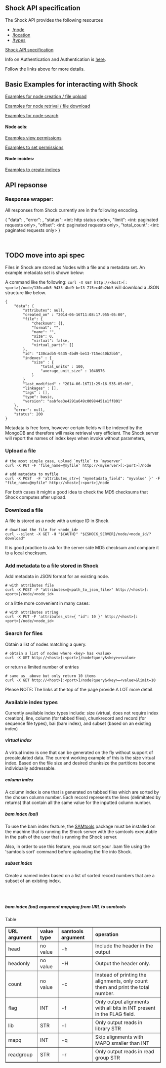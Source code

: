 ## Shock API specification

The Shock API provides the following resources

- [/node](api.html#api-Node)
- [/location](./location.md)
- [/types](./types.md)



[Shock API specification](api.html)



Info on Authentication and Authentication is [here](./Authorization.md). 

Follow the links above for more details.

## Basic Examples for interacting with Shock



[Examples for node creation / file upload](api.html#api-Node-nodePost)


[Examples for node retrival / file download](api.html#api-Node-api-Node-nodeNodeIdGet)


[Examples for node search](api.html#api-Node-nodeGET)
    

#### Node acls: 

[Examples view permissions](api.html#api-Node-nodeNodeidAclGet)

[Examples to set permissions](api.html#api-Node-nodeNodeidAclPUT)


#### Node incides: 

[Examples to create indices](api.html#api-Node-nodeNodeidIndexTypePut)



## API repsonse


### Response wrapper:

All responses from Shock currently are in the following encoding. 

  {
    "data": <JSON or null>,
    "error": <string or null: error message>,
    "status": <int: http status code>,
    "limit": <int: paginated requests only>, 
    "offset": <int: paginated requests only>,
    "total_count": <int: paginated requests only>
  }

<br>





## TODO move into api spec


Files in Shock are stored as Nodes with a file and a metadata set. An example metadata set is shown below:

A command like the following:
`curl -X GET http://<host>[:<port>]/node/130cadb5-9435-4bd9-be13-715ec40b2bb5`
will download a JSON structure like below.
~~~~
{
    "data": {
        "attributes": null,
        "created_on" : "2014-06-16T11:08:17.955-05:00",
        "file": {
            "checksum": {},
            "format": "",
            "name": "",
            "size": 0,
            "virtual": false,
            "virtual_parts": []
        },
        "id": "130cadb5-9435-4bd9-be13-715ec40b2bb5",
        "indexes" : {
            "size" : {
                "total_units" : 100,
                "average_unit_size" : 1048576
            }
        }
        "last_modified" : "2014-06-16T11:25:16.535-05:00",
        "linkages" : [],
        "tags" : [],
        "type": basic,
        "version": "aabfee3e4291a649c00984451e1ff891"
    },
    "error": null,
    "status": 200
}
~~~~
Metadata is free form, however certain fields will be indexed by the MongoDB and therefore will make retrieval very efficient. The Shock server will report the names of index keys when invoke without parameters,


### Upload a file
    # the most simple case, upload `myfile` to `myserver`
    curl -X PUT -F 'file_name=@myfile' http://<myserver>[:<port>]/node

    # add metadata to myfile
    curl -X POST  -F 'attributes_str={ "mymetadata_field": "myvalue" }' -F "file_name=@myfile" http://<host>[:<port>]/node

For both cases it might a good idea to check the MD5 checksums that Shock computes after upload.

### Download a file
A file is stored as a node with a unique ID in Shock.

    # download the file for <node_id>
    curl --silent -X GET -H "${AUTH}" "${SHOCK_SERVER}/node/<node_id/?download" 
    
It is good practice to ask for the server side MD5 checksum and compare it to a local checksum.

### Add metadata to a file stored in Shock
Add metadata in JSON format for an existing node.

    # with attributes file
    curl -X POST -F "attributes=@<path_to_json_file>" http://<host>[:<port>]/node/<node_id>

or a little more convenient in many cases:

    # with attributes string
    curl -X PUT -F 'attributes_str={ "id": 10 }' http://<host>[:<port>]/node/<node_id>

### Search for files
Obtain a list of nodes matching a query.

    # obtain a list of nodes where <key> has <value>
    curl -X GET http://<host>[:<port>]/node?query&<key>=<value>

or return a limited number of entries

    # same as  above but only return 10 items
    curl -X GET http://<host>[:<port>]/node?query&<key>=<value>&limit=10

Please NOTE: The links at the top of the page provide A LOT more detail.





### Available index types

Currently available index types include: size (virtual, does not require index creation), line, column (for tabbed files), chunkrecord and record (for sequence file types), bai (bam index), and subset (based on an existing index)

##### virtual index

A virtual index is one that can be generated on the fly without support of precalculated data. The current working example of this 
is the size virtual index. Based on the file size and desired chunksize the partitions become individually addressable. 

##### column index

A column index is one that is generated on tabbed files which are sorted by the chosen column number.  Each record represents the lines (delimitated by returns) that contain all the same value for the inputted column number.

##### bam index (bai)

To use the bam index feature, the <a href="http://samtools.sourceforge.net/">SAMtools</a> package must be installed on the machine that is running the Shock server with the samtools executable in the path of the user that is running the Shock server.

Also, in order to use this feature, you must sort your .bam file using the 'samtools sort' command before uploading the file into Shock.

##### subset index

Create a named index based on a list of sorted record numbers that are a subset of an existing index.

<br><br>




##### bam index (bai) argument mapping from URL to samtools

Table

<table border=1>
    <tr>
        <td><b>URL argument</b></td>
        <td><b>value type</b></td>
        <td><b>samtools argument</b></td>
        <td><b>operation</b></td>
    </tr>
    <tr>
        <td>head</td>
        <td>no value</td>
        <td>-h</td>
        <td>Include the header in the output</td>
    </tr>
    <tr>
        <td>headonly</td>
        <td>no value</td>
        <td>-H</td>
        <td>Output the header only.</td>
    </tr>
    <tr>
        <td>count</td>
        <td>no value</td>
        <td>-c</td>
        <td>Instead of printing the alignments, only count them and print the total number.</td>
    </tr>
    <tr>
        <td>flag</td>
        <td>INT</td>
        <td>-f</td>
        <td>Only output alignments with all bits in INT present in the FLAG field.</td>
    </tr>
    <tr>
        <td>lib</td>
        <td>STR</td>
        <td>-l</td>
        <td>Only output reads in library STR</td>
    </tr>
    <tr>
        <td>mapq</td>
        <td>INT</td>
        <td>-q</td>
        <td>Skip alignments with MAPQ smaller than INT</td>
    </tr>
    <tr>
        <td>readgroup</td>
        <td>STR</td>
        <td>-r</td>
        <td>Only output reads in read group STR</td>
    </tr>
</table>

<br>



  


